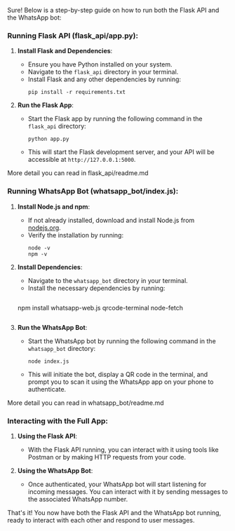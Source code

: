 Sure! Below is a step-by-step guide on how to run both the Flask API and the WhatsApp bot:

### Running Flask API (flask_api/app.py):

1. **Install Flask and Dependencies**:
   - Ensure you have Python installed on your system.
   - Navigate to the `flask_api` directory in your terminal.
   - Install Flask and any other dependencies by running:
     ```
     pip install -r requirements.txt
     ```

2. **Run the Flask App**:
   - Start the Flask app by running the following command in the `flask_api` directory:
     ```
     python app.py
     ```
   - This will start the Flask development server, and your API will be accessible at `http://127.0.0.1:5000`.

More detail you can read in flask_api/readme.md

### Running WhatsApp Bot (whatsapp_bot/index.js):

1. **Install Node.js and npm**:
   - If not already installed, download and install Node.js from [nodejs.org](https://nodejs.org/).
   - Verify the installation by running:
     ```
     node -v
     npm -v
     ```

2. **Install Dependencies**:
   - Navigate to the `whatsapp_bot` directory in your terminal.
   - Install the necessary dependencies by running:
     ```
    npm install whatsapp-web.js qrcode-terminal node-fetch
     ```

3. **Run the WhatsApp Bot**:
   - Start the WhatsApp bot by running the following command in the `whatsapp_bot` directory:
     ```
     node index.js
     ```
   - This will initiate the bot, display a QR code in the terminal, and prompt you to scan it using the WhatsApp app on your phone to authenticate.

More detail you can read in whatsapp_bot/readme.md

### Interacting with the Full App:

1. **Using the Flask API**:
   - With the Flask API running, you can interact with it using tools like Postman or by making HTTP requests from your code.

2. **Using the WhatsApp Bot**:
   - Once authenticated, your WhatsApp bot will start listening for incoming messages. You can interact with it by sending messages to the associated WhatsApp number.

That's it! You now have both the Flask API and the WhatsApp bot running, ready to interact with each other and respond to user messages.